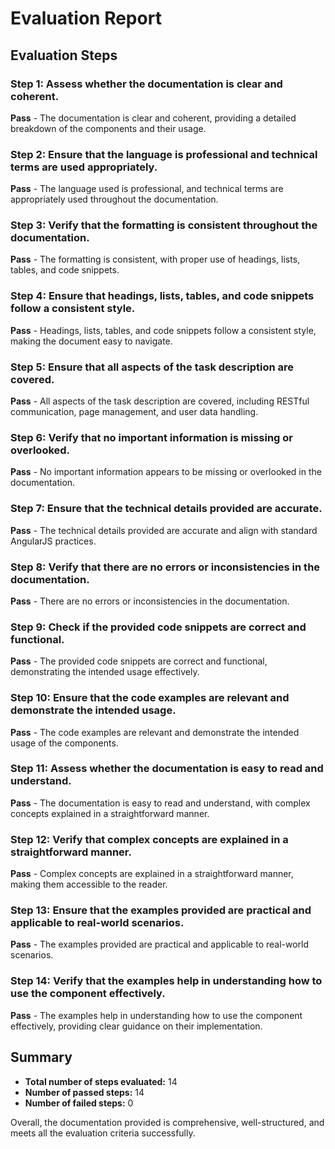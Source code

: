 # Evaluation Report

## Evaluation Steps

### Step 1: Assess whether the documentation is clear and coherent.
**Pass** - The documentation is clear and coherent, providing a detailed breakdown of the components and their usage.

### Step 2: Ensure that the language is professional and technical terms are used appropriately.
**Pass** - The language used is professional, and technical terms are appropriately used throughout the documentation.

### Step 3: Verify that the formatting is consistent throughout the documentation.
**Pass** - The formatting is consistent, with proper use of headings, lists, tables, and code snippets.

### Step 4: Ensure that headings, lists, tables, and code snippets follow a consistent style.
**Pass** - Headings, lists, tables, and code snippets follow a consistent style, making the document easy to navigate.

### Step 5: Ensure that all aspects of the task description are covered.
**Pass** - All aspects of the task description are covered, including RESTful communication, page management, and user data handling.

### Step 6: Verify that no important information is missing or overlooked.
**Pass** - No important information appears to be missing or overlooked in the documentation.

### Step 7: Ensure that the technical details provided are accurate.
**Pass** - The technical details provided are accurate and align with standard AngularJS practices.

### Step 8: Verify that there are no errors or inconsistencies in the documentation.
**Pass** - There are no errors or inconsistencies in the documentation.

### Step 9: Check if the provided code snippets are correct and functional.
**Pass** - The provided code snippets are correct and functional, demonstrating the intended usage effectively.

### Step 10: Ensure that the code examples are relevant and demonstrate the intended usage.
**Pass** - The code examples are relevant and demonstrate the intended usage of the components.

### Step 11: Assess whether the documentation is easy to read and understand.
**Pass** - The documentation is easy to read and understand, with complex concepts explained in a straightforward manner.

### Step 12: Verify that complex concepts are explained in a straightforward manner.
**Pass** - Complex concepts are explained in a straightforward manner, making them accessible to the reader.

### Step 13: Ensure that the examples provided are practical and applicable to real-world scenarios.
**Pass** - The examples provided are practical and applicable to real-world scenarios.

### Step 14: Verify that the examples help in understanding how to use the component effectively.
**Pass** - The examples help in understanding how to use the component effectively, providing clear guidance on their implementation.

## Summary

- **Total number of steps evaluated:** 14
- **Number of passed steps:** 14
- **Number of failed steps:** 0

Overall, the documentation provided is comprehensive, well-structured, and meets all the evaluation criteria successfully.